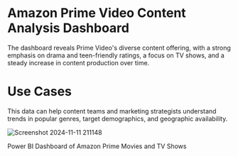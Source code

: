 # Amazon Prime Video Content Analysis Dashboard
The dashboard reveals Prime Video's diverse content offering, with a strong emphasis on drama and teen-friendly ratings, a focus on TV shows, and a steady increase in content production over time.
# Use Cases 
This data can help content teams and marketing strategists understand trends in popular genres, target demographics, and geographic availability.

![Screenshot 2024-11-11 211148](https://github.com/user-attachments/assets/92b5ec10-8395-4d61-a495-f97913975899)

Power BI Dashboard of Amazon Prime Movies and TV Shows
